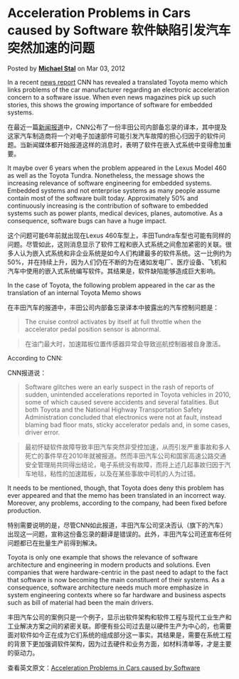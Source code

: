 Acceleration Problems in Cars caused by Software
软件缺陷引发汽车突然加速的问题
===

Posted by **[Michael Stal][1]** on Mar 03, 2012 

   [1]: http://www.infoq.com/author/Michael-Stal


In a recent [news report][10] CNN has revealed a translated Toyota memo which links problems of the car manufacturer regarding an electronic acceleration concern to a software issue. When even news magazines pick up such stories, this shows the growing importance of software for embedded systems. 

在最近一篇[新闻报道][10]中，CNN公布了一份丰田公司内部备忘录的译本，其中提及这家汽车制造商将一个对电子加速部件可能引发汽车故障的担心归因于的软件问题。当新闻媒体都开始报道这样的消息时，表明了软件在嵌入式系统中变得愈加重要。

   [10]: http://edition.cnn.com/2012/03/01/us/toyota-memo-acceleration-concerns/?hpt=hp_t3

It maybe over 6 years when the problem appeared in the Lexus Model 460 as well as the Toyota Tundra. Nonetheless, the message shows the increasing relevance of software engineering for embedded systems. Embedded systems and not enterprise systems as many people assume contain most of the software built today. Approximately 50% and continuously increasing is the contribution of software to embedded systems such as power plants, medical devices, planes, automotive. As a consequence, software bugs can have a huge impact. 

这个问题可能6年前就出现在Lexus 460车型上，丰田Tundra车型也可能有同样的问题。尽管如此，这则消息显示了软件工程和嵌入式系统之间愈加紧密的关联。很多人认为嵌入式系统和非企业系统是如今人们构建最多的软件系统。这一比例约为50%，并在持续上升，因为人们仍在不断的为在诸如发电厂、医疗设备、飞机和汽车中使用的嵌入式系统编写软件。其结果是，软件缺陷能够造成巨大影响。

In the case of Toyota, the following problem appeared in the car as the translation of an internal Toyota Memo shows 

在丰田汽车的报道中，丰田公司内部备忘录译本中披露出的汽车控制问题是：

> The cruise control activates by itself at full throttle when the accelerator pedal position sensor is abnormal. 

> 在油门最大时，加速踏板位置传感器异常会导致巡航控制器被自身激活。


According to CNN: 

CNN报道说：

> Software glitches were an early suspect in the rash of reports of sudden, unintended accelerations reported in Toyota vehicles in 2010, some of which caused severe accidents and several fatalities. But both Toyota and the National Highway Transportation Safety Administration concluded that electronics were not at fault, instead blaming bad floor mats, sticky accelerator pedals and, in some cases, driver error. 

> 最初怀疑软件故障导致丰田汽车突然非受控加速，从而引发严重事故和多人死亡的事件早在2010年就被报道。然而丰田汽车公司和国家高速公路交通安全管理局共同得出结论，电子系统没有故障，而将上述几起事故归因于汽车地毯，粘性的加速踏板，以及在某些事故中司机的人为过错。


It needs to be mentioned, though, that Toyota does deny this problem has ever appeared and that the memo has been translated in an incorrect way. Moreover, any problems, according to the company, had been fixed before production. 

特别需要说明的是，尽管CNN如此报道，丰田汽车公司坚决否认（旗下的汽车）出现这一问题，宣称这份备忘录的翻译是错误的。此外，丰田汽车公司还宣布任何问题都已在批量生产前得到解决。

Toyota is only one example that shows the relevance of software architecture and engineering in modern products and solutions. Even companies that were hardware-centric in the past need to adapt to the fact that software is now becoming the main constituent of their systems. As a consequence, software architecture needs much more emphasize in system engineering contexts where so far hardware and business aspects such as bill of material had been the main drivers. 

丰田汽车公司的案例只是一个例子，显示出软件架构和软件工程与现代工业生产和工业解决方案之间的紧密关联。即便有些公司过去是以硬件生产为中心的，也需要面对软件如今正在成为它们系统的组成部分这一事实。其结果是，需要在系统工程的背景下更加强调软件架构，因为过去硬件和业务方面，如材料清单等，才是主要的驱动力。

查看英文原文：[Acceleration Problems in Cars caused by Software][11]

[11]: http://www.infoq.com/news/2012/03/toyota_sw
